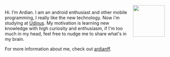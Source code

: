 <img align='right' src='https://user-images.githubusercontent.com/5713670/87202985-820dcb80-c2b6-11ea-9f56-7ec461c497c3.gif' width='100"'>

Hi. I’m Ardian. I am an android enthusiast and other mobile programming, I really like the new technology. 
Now i'm studying at [Udinus](dinus.ac.id).
My motivation is learning new knowledge with high curiosity and enthusiasm, if I'm too much in my head, feel free to nudge me to share what's in my brain.

For more information about me, check out [ardianff](https://www.linkedin.com/in/ardian-firmansyah).

